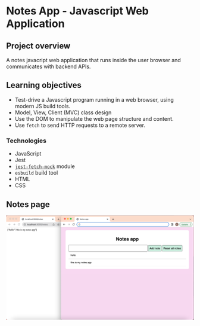 # Notes App - Javascript Web Application

## Project overview

A notes javacript web application that runs inside the user browser and communicates with backend APIs.

## Learning objectives

- Test-drive a Javascript program running in a web browser, using modern JS build tools.
- Model, View, Client (MVC) class design
- Use the DOM to manipulate the web page structure and content.
- Use `fetch` to send HTTP requests to a remote server.

### Technologies

- JavaScript
- Jest
- [`jest-fetch-mock`](https://www.npmjs.com/package/jest-fetch-mock) module
- `esbuild` build tool
- HTML
- CSS

## Notes page

![notes screenshot](./screenshot.png)
